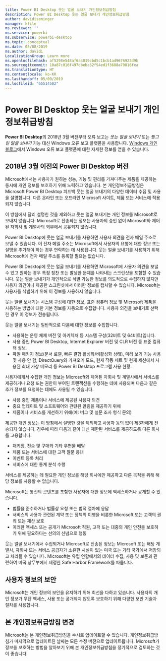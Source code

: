 ```yaml
---
title: Power BI Desktop 웃는 얼굴 보내기 개인정보취급방침
description: Power BI Desktop 웃는 얼굴 보내기 개인정보취급방침
author: davidiseminger
manager: kfile
ms.reviewer: ''
ms.service: powerbi
ms.subservice: powerbi-desktop
ms.topic: conceptual
ms.date: 05/08/2019
ms.author: davidi
LocalizationGroup: Learn more
ms.openlocfilehash: af5298e548af6a4019cbd5c1bcb1ad9676923d9b
ms.sourcegitcommit: 10a87c016f497dbeba32f94ed1f3688a70816fea
ms.translationtype: HT
ms.contentlocale: ko-KR
ms.lasthandoff: 05/09/2019
ms.locfileid: "65514502"
---
```

# <a name="power-bi-desktop-send-a-smile-privacy-statement"></a>Power BI Desktop 웃는 얼굴 보내기 개인정보취급방침

**Power BI Desktop**의 2018년 3월 버전부터 오류 보고는 *웃는 얼굴 보내기* 또는 *찡그린 얼굴 보내기* 기능 대신 Windows 오류 보고 플랫폼을 사용합니다. [Windows 개인 블로그](https://blogs.windows.com/windowsexperience/2018/01/24/microsoft-introduces-new-privacy-tools-ahead-of-data-privacy-day/)에서 Windows 오류 보고 플랫폼에 대한 자세한 정보를 얻을 수 있습니다. 

## <a name="for-versions-of-power-bi-desktop-prior-to-march-2018"></a>2018년 3월 이전의 Power BI Desktop 버전

Microsoft에서는 사용자가 원하는 성능, 기능 및 편리를 가져다주는 제품을 제공하는 동시에 개인 정보를 보호하기 위해 노력하고 있습니다. 본 개인정보취급방침은 Microsoft Power BI Desktop 피드백 웃는 얼굴 보내기의 다양한 데이터 수집 및 사용을 설명합니다. 다른 온라인 또는 오프라인 Microsoft 사이트, 제품 또는 서비스에 적용되지 않습니다.

이 방침에서 달리 설명한 것을 제외하고 웃는 얼굴 보내기는 개인 정보를 Microsoft로 보내지 않습니다. Microsoft로 전송되는 정보는 사용자의 승인 없이 Microsoft와 제어된 자회사 및 계열사의 외부에서 공유되지 않습니다.

Power BI Desktop에 웃는 얼굴 보내기를 사용하면 사용자 의견을 전자 메일 주소로 보낼 수 있습니다. 이 전자 메일 주소는 Microsoft에서 사용자의 요청에 대한 정보 또는 설명을 추가해야 하는 경우 연락하는 데 사용됩니다. 웃는 얼굴 보내기를 사용하기 위해 Microsoft에 전자 메일 주소를 등록할 필요는 없습니다.

Power BI Desktop에 웃는 얼굴 보내기를 사용하면 Microsoft에 사용자 의견을 보낼 수 있고 원하는 경우 특정 칭찬 또는 발생한 문제를 나타내는 스크린샷을 포함할 수 있습니다. 웃는 얼굴 보내기가 개인적으로 식별 가능한 정보를 의도적으로 수집하지 않지만 사용자 의견이나 제공한 스크린샷에서 이러한 정보를 캡처할 수 있습니다. Microsoft는 사용자를 식별하기 위해 이 정보를 사용하지 않습니다.

웃는 얼굴 보내기는 시스템 구성에 대한 정보, 표준 컴퓨터 정보 및 Microsoft 제품을 사용하는 방법에 대한 기본 정보를 자동으로 수집합니다. 사용자 의견을 보내기로 선택한 경우 이 정보가 전송됩니다.

웃는 얼굴 보내기는 일반적으로 다음에 대한 정보를 수집합니다.

* 사용하는 운영 체제 버전 및 아키텍처 등 시스템 구성(32비트 및 64비트)입니다.
* 사용 중인 Power BI Desktop, Internet Explorer 버전 및 CLR 버전 등 표준 컴퓨터 정보.
* 파일 패키지 정보(문서 로캘, 빠른 결합 활성화/비활성화 상태), 미리 보기 기능 사용 및 사용 안 함, DirectQuery와 가져오기 모드, 현재 작동 세트 및 현재 세션에서 사용된 최대 가상 메모리 등 Power BI Desktop 프로그램 사용 현황.

사용자에게서 수집한 개인 정보는 Microsoft와 제어된 자회사 및 계열사에서 서비스를 제공하거나 요청 또는 권한이 부여된 트랜잭션을 수행하는 데에 사용되며 다음과 같은 추가 정보를 요청하는 데에도 사용될 수 있습니다.

* 사용 중인 제품이나 서비스에 제공된 사용자 의견
* 중요 업데이트 및 소프트웨어와 관련된 알림을 제공하기 위해
* 제품이나 서비스를 개선하기 위해(예: 버그 및 설문 조사 형식 문의)

제공한 개인 정보는 이 방침에서 설명한 것을 제외하고 사용자 동의 없이 제3자에게 전송되지 않습니다. 경우에 따라 다음과 같이 대신 제한된 서비스를 제공하도록 다른 회사를 고용합니다.

* 패키징, 전송 및 구매와 기타 우편물 배달
* 제품 또는 서비스에 대한 고객 질문 응대
* 이벤트 등록 처리
* 서비스에 대한 통계 분석 수행

서비스를 제공하는 데 필요한 개인 정보를 해당 회사에만 제공하고 다른 목적을 위해 해당 정보를 사용할 수 없습니다.

Microsoft는 통신의 콘텐츠를 포함한 사용자에 대한 정보에 액세스하거나 공개할 수 있습니다.

* 법률을 준수하거나 법률상 요청 또는 법적 절차에 응답
* 서비스의 사용과 관련된 계약 또는 정책의 이행을 비롯한 Microsoft 또는 고객의 권리 또는 재산 보호
* 이러한 액세스 또는 공개가 Microsoft 직원, 고객 또는 대중의 개인 안전을 보호하기 위해 필요하다는 선의의 신념으로 행동

웃는 얼굴 보내기에서 수집되거나 Microsoft로 전송된 정보는 Microsoft 또는 해당 계열사, 자회사 또는 서비스 공급자가 소유한 시설이 있는 미국 또는 기타 국가에서 저장되고 처리될 수 있습니다. Microsoft는 유럽 연합에서의 데이터 수집, 사용 및 보존과 관련하여 미국 상무부에서 제정한 Safe Harbor Framework를 따릅니다.

## <a name="security-of-your-information"></a>사용자 정보의 보안
Microsoft는 개인 정보의 보안을 유지하기 위해 최선을 다하고 있습니다. 사용자의 개인 정보가 무단 액세스, 사용 또는 공개되지 않도록 보호하기 위해 다양한 보안 기술과 절차를 사용합니다.

## <a name="changes-to-this-privacy-statement"></a>본 개인정보취급방침 변경
Microsoft는 본 개인정보취급방침을 수시로 업데이트할 수 있습니다. 개인정보취급방침가 마지막으로 업데이트된 날짜는 모든 수정 버전으로 업데이트됩니다. Microsoft가 정보를 보호하는 방법을 알아보기 위해 본 개인정보취급방침을 정기적으로 검토하는 것이 좋습니다.


